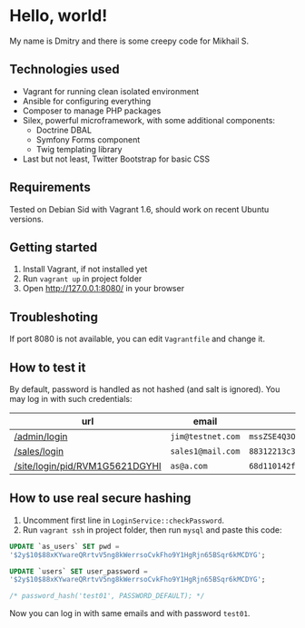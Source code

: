 
Hello, world!
=============

My name is Dmitry and there is some creepy code for Mikhail S.


Technologies used
-----------------

 * Vagrant for running clean isolated environment
 * Ansible for configuring everything
 * Composer to manage PHP packages
 * Silex, powerful microframework, with some additional components:
    - Doctrine DBAL
    - Symfony Forms component
    - Twig templating library
 * Last but not least, Twitter Bootstrap for basic CSS


Requirements
------------

Tested on Debian Sid with Vagrant 1.6, should work on recent Ubuntu versions.


Getting started
---------------

 1. Install Vagrant, if not installed yet
 2. Run `vagrant up` in project folder
 3. Open http://127.0.0.1:8080/ in your browser


Troubleshoting
--------------

If port 8080 is not available, you can edit `Vagrantfile` and change it.


How to test it
--------------

By default, password is handled as not hashed (and salt is ignored).
You may log in with such credentials:

| url                                 | email             | password                           |
| ----------------------------------- | ----------------- | ---------------------------------- |
| [/admin/login][1]                   | `jim@testnet.com` | `mssZSE4Q3OBhg`                    |
| [/sales/login][2]                   | `sales1@mail.com` | `88312213c3492c4cd89d297f16cb0fc4` |
| [/site/login/pid/RVM1G5621DGYHI][3] | `as@a.com`        | `68d110142f82cadab74676cc97ff6317` |

[1]: http://127.0.0.1:8080/admin/login
[2]: http://127.0.0.1:8080/sales/login
[3]: http://127.0.0.1:8080/site/login/pid/RVM1G5621DGYHI


How to use real secure hashing
------------------------------

 1. Uncomment first line in `LoginService::checkPassword`.
 2. Run `vagrant ssh` in project folder, then run `mysql` and paste this code:

```sql
UPDATE `as_users` SET pwd =
'$2y$10$88xKYwareQRrtvV5ng8kWerrsoCvkFho9Y1HgRjn65BSqr6kMCDYG';

UPDATE `users` SET user_password =
'$2y$10$88xKYwareQRrtvV5ng8kWerrsoCvkFho9Y1HgRjn65BSqr6kMCDYG';

/* password_hash('test01', PASSWORD_DEFAULT); */
```

Now you can log in with same emails and with password `test01`.
